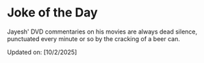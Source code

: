 # Joke of the Day

<!-- #joke -->
Jayesh' DVD commentaries on his movies are always dead silence, punctuated every minute or so by the cracking of a beer can.

Updated on: [10/2/2025]
<!-- #jokeEnd -->